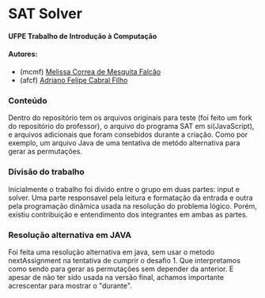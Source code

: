 
 # SAT Solver
 
  #### UFPE Trabalho de Introdução à Computação
  ####  Autores:
- (mcmf) [Melissa Correa de Mesquita Falcão](https://github.com/mcorreafalcao)
- (afcf) [Adriano Felipe Cabral Filho](https://github.com/AdrianoCabral/)


### Conteúdo

Dentro do repositório tem os arquivos originais para teste (foi feito um fork do repositório do professor), o arquivo do programa SAT em si(JavaScript), e arquivos adicionais que foram consebidos durante a criação. Como por exemplo, um arquivo Java de uma tentativa de metódo alternativa para  gerar as permutações.

### Divisão do trabalho

Inicialmente o trabalho foi divido entre o grupo em duas partes: input e solver. Uma parte responsavel pela leitura e formatação da entrada e outra pela programação dinâmica usada na resolução do problema lógico. Porém, existiu contribuição e entendimento dos integrantes em ambas as partes. 

### Resolução alternativa em JAVA

Foi feita uma resolução alternativa em java, sem usar o metodo nextAssignment na tentativa de cumprir o desafio 1. Que interpretamos como sendo para gerar as permutações sem depender da anterior. E apesar de não ter sido usada na versão final, achamos importante acrescentar para mostrar o "durante". 
